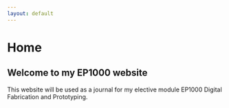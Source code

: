 ```yaml
---
layout: default
---
```


# Home

## Welcome to my EP1000 website

This website will be used as a journal for my elective module EP1000 Digital Fabrication and Prototyping.

